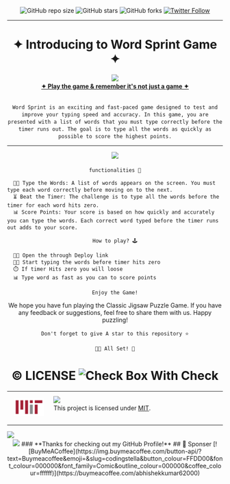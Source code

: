 <div align="center">  
                                                                                           
![GitHub repo size](https://img.shields.io/github/repo-size/codeaashu/Word-Sprint)
  ![GitHub stars](https://img.shields.io/github/stars/codeaashu/Word-Sprint?style=social) 
  ![GitHub forks](https://img.shields.io/github/forks/codeaashu/Word-Sprint?style=social)
[![Twitter Follow](https://img.shields.io/twitter/follow/warrior_aashuu?style=social)](https://twitter.com/intent/follow?screen_name=warrior_aashuu)

<hr>
  <h1 align="center">✦ Introducing to  Word Sprint Game ✦</h1>
  <img src="./LOGO.png" width="100px" />
  <br><a href="https://word-sprint.vercel.app/"><strong>✦ Play the game & remember it's not just a game ✦</strong></a><br><br>
  
  ` Word Sprint is an exciting and fast-paced game designed to test and improve your typing speed and accuracy. In this game, you are presented with a list of words that you must type correctly before the timer runs out. The goal is to type all the words as quickly as possible to score the highest points. `<hr>
  <img src="./Word Sprint Mockup.png"/>

  ` functionalities 🌟 `
</div>

```
  👨‍💻 Type the Words: A list of words appears on the screen. You must type each word correctly before moving on to the next.
  ⏳ Beat the Timer: The challenge is to type all the words before the timer for each word hits zero.
  📊 Score Points: Your score is based on how quickly and accurately you can type the words. Each correct word typed before the timer runs out adds to your score.
```
<div align="center">
  
  ` How to play? 🕹️ `
</div>

```
  👨‍💻 Open the through Deploy link
  👨‍💻 Start typing the words before timer hits zero
  ⏱️ If timer Hits zero you will loose
  📊 Type word as fast as you can to score points
```

<div align="center">

` Enjoy the Game! `

We hope you have fun playing the Classic Jigsaw Puzzle Game. If you have any feedback or suggestions, feel free to share them with us. Happy puzzling!

`Don't forget to give A star to this repository ⭐`


`👍🏻 All Set! 💌`

</div>


<h1 align="center">© LICENSE <img src="https://raw.githubusercontent.com/Tarikul-Islam-Anik/Telegram-Animated-Emojis/main/Symbols/Check%20Box%20With%20Check.webp" alt="Check Box With Check" width="25" height="25" /></h1>

<table align="center">
  <tr>
     <td>
       <p align="center"> <img src="https://github.com/malivinayak/malivinayak/blob/main/LICENSE-Logo/MIT.png?raw=true" width="80%"></img>
    </td>
    <td> 
      <img src="https://img.shields.io/badge/License-MIT-yellow.svg"/> <br> 
This project is licensed under <a href="./LICENSE">MIT</a>. <img width=2300/>
    </td>
  </tr>
</table>

<img src="https://user-images.githubusercontent.com/74038190/212284100-561aa473-3905-4a80-b561-0d28506553ee.gif" width="900">

<div align="center"> <a href="#"><img src="assets/githubgif.gif" width="150"></a> ### **Thanks for checking out my GitHub Profile!** ## 💌 Sponser [![BuyMeACoffee](https://img.buymeacoffee.com/button-api/?text=Buymeacoffee&emoji=&slug=codingstella&button_colour=FFDD00&font_colour=000000&font_family=Comic&outline_colour=000000&coffee_colour=ffffff)](https://buymeacoffee.com/abhishekkumar62000) </div>

